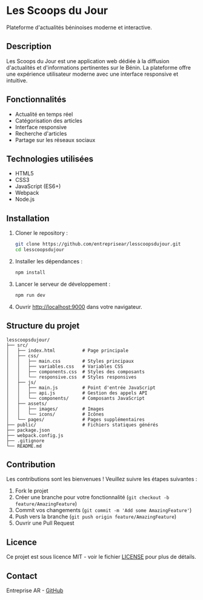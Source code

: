 # Les Scoops du Jour

Plateforme d'actualités béninoises moderne et interactive.

## Description

Les Scoops du Jour est une application web dédiée à la diffusion d'actualités et d'informations pertinentes sur le Bénin. La plateforme offre une expérience utilisateur moderne avec une interface responsive et intuitive.

## Fonctionnalités

- Actualité en temps réel
- Catégorisation des articles
- Interface responsive
- Recherche d'articles
- Partage sur les réseaux sociaux

## Technologies utilisées

- HTML5
- CSS3
- JavaScript (ES6+)
- Webpack
- Node.js

## Installation

1. Cloner le repository :
   ```bash
   git clone https://github.com/entreprisear/lesscoopsdujour.git
   cd lesscoopsdujour
   ```

2. Installer les dépendances :
   ```bash
   npm install
   ```

3. Lancer le serveur de développement :
   ```bash
   npm run dev
   ```

4. Ouvrir [http://localhost:9000](http://localhost:9000) dans votre navigateur.

## Structure du projet

```
lesscoopsdujour/
├── src/
│   ├── index.html          # Page principale
│   ├── css/
│   │   ├── main.css        # Styles principaux
│   │   ├── variables.css   # Variables CSS
│   │   ├── components.css  # Styles des composants
│   │   └── responsive.css  # Styles responsives
│   ├── js/
│   │   ├── main.js         # Point d'entrée JavaScript
│   │   ├── api.js          # Gestion des appels API
│   │   └── components/     # Composants JavaScript
│   ├── assets/
│   │   ├── images/         # Images
│   │   └── icons/          # Icônes
│   └── pages/              # Pages supplémentaires
├── public/                 # Fichiers statiques générés
├── package.json
├── webpack.config.js
├── .gitignore
└── README.md
```

## Contribution

Les contributions sont les bienvenues ! Veuillez suivre les étapes suivantes :

1. Fork le projet
2. Créer une branche pour votre fonctionnalité (`git checkout -b feature/AmazingFeature`)
3. Commit vos changements (`git commit -m 'Add some AmazingFeature'`)
4. Push vers la branche (`git push origin feature/AmazingFeature`)
5. Ouvrir une Pull Request

## Licence

Ce projet est sous licence MIT - voir le fichier [LICENSE](LICENSE) pour plus de détails.

## Contact

Entreprise AR - [GitHub](https://github.com/entreprisear)
